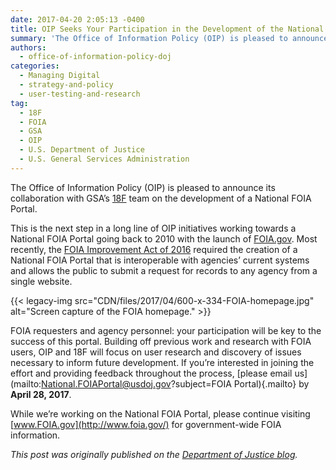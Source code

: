 ```yaml
---
date: 2017-04-20 2:05:13 -0400
title: OIP Seeks Your Participation in the Development of the National FOIA Portal
summary: 'The Office of Information Policy (OIP) is pleased to announce its collaboration with GSA&rsquo;s 18F team on the development of a National FOIA Portal. This is the next step in a long line of OIP initiatives working towards a National FOIA Portal going back to 2010 with the launch of FOIA.gov. Most recently, the FOIA'
authors:
  - office-of-information-policy-doj
categories:
  - Managing Digital
  - strategy-and-policy
  - user-testing-and-research
tag:
  - 18F
  - FOIA
  - GSA
  - OIP
  - U.S. Department of Justice
  - U.S. General Services Administration
---
```


The Office of Information Policy (OIP) is pleased to announce its collaboration with GSA’s [18F](https://18f.gsa.gov/) team on the development of a National FOIA Portal.

This is the next step in a long line of OIP initiatives working towards a National FOIA Portal going back to 2010 with the launch of [FOIA.gov](https://www.foia.gov/). Most recently, the [FOIA Improvement Act of 2016](https://www.justice.gov/oip/freedom-information-act-5-usc-552) required the creation of a National FOIA Portal that is interoperable with agencies’ current systems and allows the public to submit a request for records to any agency from a single website.

{{< legacy-img src="CDN/files/2017/04/600-x-334-FOIA-homepage.jpg" alt="Screen capture of the FOIA homepage." >}}

FOIA requesters and agency personnel: your participation will be key to the success of this portal. Building off previous work and research with FOIA users, OIP and 18F will focus on user research and discovery of issues necessary to inform future development. If you’re interested in joining the effort and providing feedback throughout the process, [please email us](mailto:National.FOIAPortal@usdoj.gov?subject=FOIA Portal){.mailto} by **April 28, 2017**.

While we’re working on the National FOIA Portal, please continue visiting [www.FOIA.gov](http://www.foia.gov/) for government-wide FOIA information.

_This post was originally published on the [Department of Justice blog](https://www.justice.gov/blogs)._
